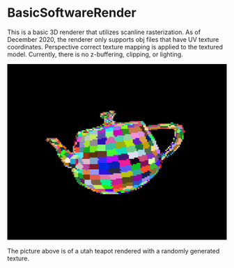 # BasicSoftwareRender
This is a basic 3D renderer that utilizes scanline rasterization.
As of December 2020, the renderer only supports obj files that have UV texture coordinates.
Perspective correct texture mapping is applied to the textured model.
Currently, there is no z-buffering, clipping, or lighting.

![alt text](https://github.com/AndrewChoiDev/BasicSoftwareRender/blob/master/results/teapot.PNG?raw=true)

The picture above is of a utah teapot rendered with a randomly generated texture.
